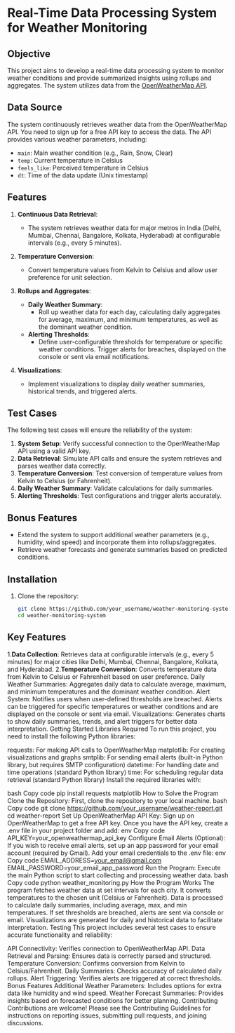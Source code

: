 # Real-Time Data Processing System for Weather Monitoring

## Objective
This project aims to develop a real-time data processing system to monitor weather conditions and provide summarized insights using rollups and aggregates. The system utilizes data from the [OpenWeatherMap API](https://openweathermap.org/).

## Data Source
The system continuously retrieves weather data from the OpenWeatherMap API. You need to sign up for a free API key to access the data. The API provides various weather parameters, including:

- `main`: Main weather condition (e.g., Rain, Snow, Clear)
- `temp`: Current temperature in Celsius
- `feels_like`: Perceived temperature in Celsius
- `dt`: Time of the data update (Unix timestamp)

## Features
1. **Continuous Data Retrieval**:
   - The system retrieves weather data for major metros in India (Delhi, Mumbai, Chennai, Bangalore, Kolkata, Hyderabad) at configurable intervals (e.g., every 5 minutes).

2. **Temperature Conversion**:
   - Convert temperature values from Kelvin to Celsius and allow user preference for unit selection.

3. **Rollups and Aggregates**:
   - **Daily Weather Summary**: 
     - Roll up weather data for each day, calculating daily aggregates for average, maximum, and minimum temperatures, as well as the dominant weather condition.
   - **Alerting Thresholds**:
     - Define user-configurable thresholds for temperature or specific weather conditions. Trigger alerts for breaches, displayed on the console or sent via email notifications.

4. **Visualizations**:
   - Implement visualizations to display daily weather summaries, historical trends, and triggered alerts.

## Test Cases
The following test cases will ensure the reliability of the system:

1. **System Setup**: Verify successful connection to the OpenWeatherMap API using a valid API key.
2. **Data Retrieval**: Simulate API calls and ensure the system retrieves and parses weather data correctly.
3. **Temperature Conversion**: Test conversion of temperature values from Kelvin to Celsius (or Fahrenheit).
4. **Daily Weather Summary**: Validate calculations for daily summaries.
5. **Alerting Thresholds**: Test configurations and trigger alerts accurately.

## Bonus Features
- Extend the system to support additional weather parameters (e.g., humidity, wind speed) and incorporate them into rollups/aggregates.
- Retrieve weather forecasts and generate summaries based on predicted conditions.

## Installation
1. Clone the repository:
   ```bash
   git clone https://github.com/your_username/weather-monitoring-system.git
   cd weather-monitoring-system
## Key Features
1.**Data Collection**: Retrieves data at configurable intervals (e.g., every 5 minutes) for major cities like Delhi, Mumbai, Chennai, Bangalore, Kolkata, and Hyderabad.
2.**Temperature Conversion**: Converts temperature data from Kelvin to Celsius or Fahrenheit based on user preference.
Daily Weather Summaries: Aggregates daily data to calculate average, maximum, and minimum temperatures and the dominant weather condition.
Alert System: Notifies users when user-defined thresholds are breached. Alerts can be triggered for specific temperatures or weather conditions and are displayed on the console or sent via email.
Visualizations: Generates charts to show daily summaries, trends, and alert triggers for better data interpretation.
Getting Started
Libraries Required
To run this project, you need to install the following Python libraries:

requests: For making API calls to OpenWeatherMap
matplotlib: For creating visualizations and graphs
smtplib: For sending email alerts (built-in Python library, but requires SMTP configuration)
datetime: For handling date and time operations (standard Python library)
time: For scheduling regular data retrieval (standard Python library)
Install the required libraries with:

bash
Copy code
pip install requests matplotlib
How to Solve the Program
Clone the Repository: First, clone the repository to your local machine.
bash
Copy code
git clone https://github.com/your_username/weather-report.git
cd weather-report
Set Up OpenWeatherMap API Key: Sign up on OpenWeatherMap to get a free API key. Once you have the API key, create a .env file in your project folder and add:
env
Copy code
API_KEY=your_openweathermap_api_key
Configure Email Alerts (Optional): If you wish to receive email alerts, set up an app password for your email account (required by Gmail). Add your email credentials to the .env file:
env
Copy code
EMAIL_ADDRESS=your_email@gmail.com
EMAIL_PASSWORD=your_email_app_password
Run the Program: Execute the main Python script to start collecting and processing weather data.
bash
Copy code
python weather_monitoring.py
How the Program Works
The program fetches weather data at set intervals for each city.
It converts temperatures to the chosen unit (Celsius or Fahrenheit).
Data is processed to calculate daily summaries, including average, max, and min temperatures.
If set thresholds are breached, alerts are sent via console or email.
Visualizations are generated for daily and historical data to facilitate interpretation.
Testing
This project includes several test cases to ensure accurate functionality and reliability:

API Connectivity: Verifies connection to OpenWeatherMap API.
Data Retrieval and Parsing: Ensures data is correctly parsed and structured.
Temperature Conversion: Confirms conversion from Kelvin to Celsius/Fahrenheit.
Daily Summaries: Checks accuracy of calculated daily rollups.
Alert Triggering: Verifies alerts are triggered at correct thresholds.
Bonus Features
Additional Weather Parameters: Includes options for extra data like humidity and wind speed.
Weather Forecast Summaries: Provides insights based on forecasted conditions for better planning.
Contributing
Contributions are welcome! Please see the Contributing Guidelines for instructions on reporting issues, submitting pull requests, and joining discussions.

